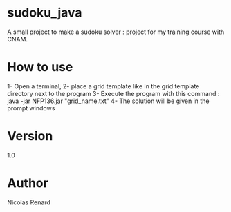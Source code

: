 # sudoku_java
A small project to make a sudoku solver : project for my training course with CNAM. 

# How to use
1- Open a terminal,
2- place a grid template like in the grid template directory next to the program
3- Execute the program with this command : 
java -jar NFP136.jar "grid_name.txt"
4- The solution will be given in the prompt windows

# Version
1.0 
# Author
Nicolas Renard
